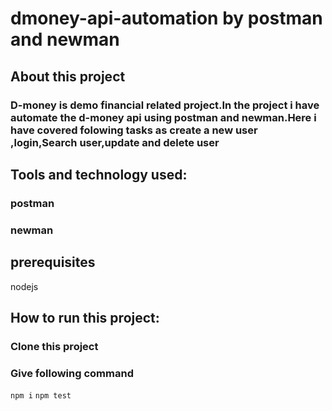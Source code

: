 # dmoney-api-automation by postman and newman
## About this project
### D-money is demo financial related project.In the project i have automate the d-money api using postman and newman.Here i have covered folowing tasks as create a new user ,login,Search user,update and delete user
## Tools and technology used:
### postman
### newman
## prerequisites
nodejs
## How to run this project:
### Clone this project
### Give following command
```npm i```
```npm test```
